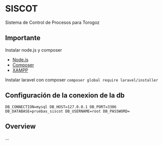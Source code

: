 # SISCOT
Sistema de Control de Procesos para Torogoz

## Importante
Instalar node.js y composer
- [Node.js](https://nodejs.org/en)
- [Composer](https://getcomposer.org/download/)
- [XAMPP](https://www.apachefriends.org/es/index.html)

Instalar laravel con composer
``composer global require laravel/installer``

## Configuración de la conexion de la db
``
DB_CONNECTION=mysql
DB_HOST=127.0.0.1
DB_PORT=3306
DB_DATABASE=pruebas_siscot
DB_USERNAME=root
DB_PASSWORD=
``

## Overview
...